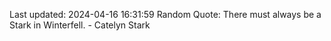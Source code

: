 Last updated: 2024-04-16 16:31:59
Random Quote: There must always be a Stark in Winterfell.  -  Catelyn Stark
